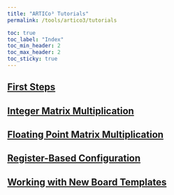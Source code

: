 ```yaml
---
title: "ARTICo³ Tutorials"
permalink: /tools/artico3/tutorials

toc: true
toc_label: "Index"
toc_min_header: 2
toc_max_header: 2
toc_sticky: true
---
```


## [First Steps](/tools/artico3/tutorials/setup)



## [Integer Matrix Multiplication](/tools/artico3/tutorials/matmul)



## [Floating Point Matrix Multiplication](/tools/artico3/tutorials/matmulfp)



## [Register-Based Configuration](/tools/artico3/tutorials/regconf)



## [Working with New Board Templates](/tools/artico3/tutorials/newboard)
